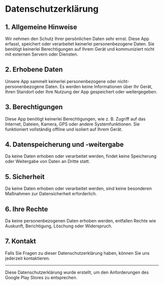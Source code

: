 # Datenschutzerklärung

## 1. Allgemeine Hinweise
Wir nehmen den Schutz Ihrer persönlichen Daten sehr ernst. Diese App erfasst, speichert oder verarbeitet keinerlei personenbezogene Daten. Sie benötigt keinerlei Berechtigungen auf Ihrem Gerät und kommuniziert nicht mit externen Servern oder Diensten.

## 2. Erhobene Daten
Unsere App sammelt keinerlei personenbezogene oder nicht-personenbezogene Daten. Es werden keine Informationen über Ihr Gerät, Ihren Standort oder Ihre Nutzung der App gespeichert oder weitergegeben.

## 3. Berechtigungen
Diese App benötigt keinerlei Berechtigungen, wie z. B. Zugriff auf das Internet, Dateien, Kamera, GPS oder andere Systemfunktionen. Sie funktioniert vollständig offline und isoliert auf Ihrem Gerät.

## 4. Datenspeicherung und -weitergabe
Da keine Daten erhoben oder verarbeitet werden, findet keine Speicherung oder Weitergabe von Daten an Dritte statt.

## 5. Sicherheit
Da keine Daten erhoben oder verarbeitet werden, sind keine besonderen Maßnahmen zur Datensicherheit erforderlich.

## 6. Ihre Rechte
Da keine personenbezogenen Daten erhoben werden, entfallen Rechte wie Auskunft, Berichtigung, Löschung oder Widerspruch.

## 7. Kontakt
Falls Sie Fragen zu dieser Datenschutzerklärung haben, können Sie uns jederzeit kontaktieren.

---
Diese Datenschutzerklärung wurde erstellt, um den Anforderungen des Google Play Stores zu entsprechen.

